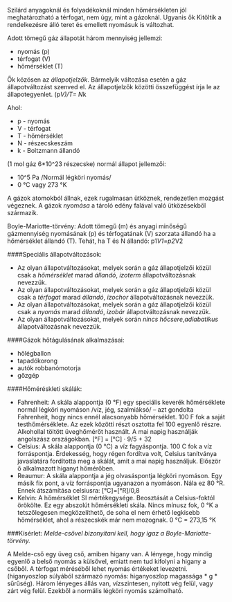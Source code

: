 Szilárd anyagoknál és folyadékoknál minden hőmérsékleten jól meghatározható a térfogat, nem úgy, mint a gázoknál. Ugyanis ők Kitöltik a rendelkezésre álló teret és emellett nyomásuk is változhat.

Adott tömegű gáz állapotát három mennyiség jellemzi:
 - nyomás (p)
 - térfogat (V)
 - hőmérséklet (T)

Ők közösen az *állapotjelzők*. Bármelyik változása esetén a gáz állapotváltozást szenved el. Az állapotjelzők közötti összefüggést írja le az állapotegyenlet. (p*V)/T= N*k

Ahol:
 - p - nyomás
 - V - térfogat
 - T - hőmérséklet
 - N - részecskeszám
 - k - Boltzmann állandó

(1 mol gáz 6*10^23 részecske) normál állapot jellemzői:
 - 10^5 Pa /Normál légköri nyomás/
 - 0 °C vagy 273 °K

A gázok atomokból állnak, ezek rugalmasan ütköznek, rendezetlen mozgást végeznek. A gázok *nyomása* a tároló edény falával való ütközésekből származik.

Boyle-Mariotte-törvény: Adott tömegű (m) és anyagi minőségű gázmennyiség nyomásának (p) és térfogatának (V) szorzata állandó ha a hőmérséklet állandó (T). Tehát, ha T és N állandó: p1*V1=p2*V2


####Speciális állapotváltozások:
 - Az olyan állapotváltozásokat, melyek során a gáz állapotjelzői közül csak a *hőmérséklet* marad *állandó*, *izoterm* állapotváltozásnak nevezzük.
 - Az olyan állapotváltozásokat, melyek során a gáz állapotjelzői közül csak a *térfogat* marad *állandó*, *izochor* állapotváltozásnak nevezzük.
 - Az olyan állapotváltozásokat, melyek során a gáz állapotjelzői közül csak a *nyomás* marad *állandó*, *izobár* állapotváltozásnak nevezzük.
 - Az olyan állapotváltozásokat, melyek során *nincs hőcsere*,*adiabatikus* állapotváltozásnak nevezzük.

####Gázok hőtágulásának alkalmazásai:
 - hőlégballon
 - tapadókorong
 - autók robbanómotorja
 - gőzgép

####Hőméréskleti skálák:
 - Fahrenheit:
 A skála alappontja (0 °F) egy speciális keverék hőmérséklete normál légköri nyomáson /víz, jég, szalmiáksó/ – azt gondolta Fahrenheit, hogy nincs ennél alacsonyabb hőmérséklet. 100 F fok a saját testhőmérséklete. Az ezek közötti részt osztotta fel 100 egyenlő részre. Alkohollal töltött üveghőmérőt használt. A mai napig használják angolszász országokban. [°F] = [°C] · 9/5 + 32
 - Celsius: A skála alappontja (0 °C) a víz fagyáspontja. 100 C fok a víz forráspontja. Érdekesség, hogy régen fordítva volt, Celsius tanítványa javaslatára fordította meg a skálát, amit a  mai napig használjuk. Először ő alkalmazott higanyt hőmérőben.
 - Reaumur: A skála alappontja a jég olvasáspontja légköri nyomáson. Egy másik fix pont, a víz forráspontja ugyanazon a nyomáson. Nála ez 80 °R. Ennek átszámítása celsiusra: [°C]=[°R]/0,8
 - Kelvin: A hőmérséklet SI mértékegysége. Beosztását a Celsius-foktól örökölte. Ez egy abszolút hőmérsékleti skála. Nincs mínusz fok, 0 °K a tetszőlegesen megközelíthető, de soha el nem érhető legkisebb hőmérséklet, ahol a részecskék már nem mozognak. 0 °C = 273,15 °K

###Kísérlet:
*Melde-csővel bizonyítani kell, hogy igaz a Boyle-Mariotte-törvény.*

A Melde-cső egy üveg cső, amiben higany van. A lényege, hogy mindig egyenlő a belső nyomás a külsővel, emiatt nem tud kifolyni a higany a csőből. A térfogat méréséből lehet nyomás értékeket levezetni. (higanyoszlop súlyából származó nyomás: higanyoszlop magassága * g * sűrűség). Három lényeges állás van, vízszintesen, nyitott vég felül, vagy zárt vég felül. Ezekből a normális légköri nyomás számolható.
